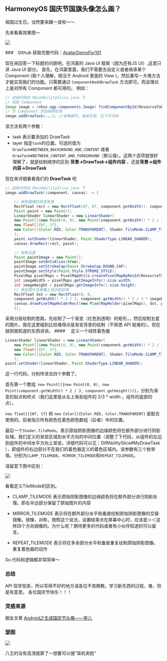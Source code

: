 ## HarmoneyOS 国庆节国旗头像怎么画？

祖国过生日。当然要来蹭一波啦～～

先来看看效果图～

![](./previews/Capture.PNG)

###　Github
获取完整代码：[AvatarDemoFor101 ](https://github.com/bqbs/AvatarDemoFor101)

现在来回答一下标题的问题吧。在鸿蒙的 Java UI 框架（因为还有JS UI）,这里只讲 Java UI 部分。
首先，在鸿蒙里面，我们不需要去自定义或者继承某个 Component (我个人理解，相当于 Android 里面的 View )，然后重写一大堆方法才能实现我们的功能。只需要通过 `Component#addDrawTask` 方法即可。而且理论上是对所有 Component 都可用的。
例如：

``` java
// 这段代码在 MainAbilitySlice.java 下
// 找到 Component
Image image = (ohos.agp.components.Image) findComponentById(ResourceTable.Id_img_avatar);
// 为 Component 添加绘制任务
image.addDrawTask(...); //省略细节。具体实现，见下方代码
```
该方法有两个参数：
- task	表示要添加的 DrawTask
- layer	指定`task`的位置。可选的值为`DrawTask#BETWEEN_BACKGROUND_AND_CONTENT` 或者 `DrawTask#BETWEEN_CONTENT_AND_FOREGROUND`（默认值）。这两个选项就很好理解了，就是绘制顺序的区别 **背景->DrawTask->组件内容** ，还是**背景->组件内容->DrawTask**

现在来详细看看我们的 **DrawTask** 吧
``` java
// 这段代码在 MainAbilitySlice.java 下
image.addDrawTask((component, canvas) -> {

    // 绘制国旗的渐变背景
    RectFloat rect = new RectFloat(0f, 0f, component.getWidth(), component.getHeight());
    Paint paint = new Paint();
    LinearShader linearShader = new LinearShader(
    new Point[]{new Point(0, 0), new Point(component.getWidth() * 2 / 3, component.getHeight())},
    new float[]{0f, 1f},
    new Color[]{Color.RED, Color.TRANSPARENT}, Shader.TileMode.CLAMP_TILEMODE
    );
    paint.setShader(linearShader, Paint.ShaderType.LINEAR_SHADER);
    canvas.drawRect(rect, paint);

    // 绘制五星
    Paint paintImage = new Paint();
    paintImage.setAntiAlias(true);
    paintImage.setStrokeCap(Paint.StrokeCap.ROUND_CAP);
    paintImage.setStyle(Paint.Style.STROKE_STYLE);
    PixelMap pixelMaps = PixelMapUtils.createPixelMapByResId(ResourceTable.Media_cn_starts, getContext()).get();
    int imageWidth = pixelMaps.getImageInfo().size.width;
    int imageHeight = pixelMaps.getImageInfo().size.height;
    // 指定图片在屏幕上显示的区域
    RectFloat dst = new RectFloat(0, 0,
    component.getWidth() * 2 / 3, component.getWidth() * 2 / 3 * imageHeight / imageWidth);
    canvas.drawPixelMapHolderRect(new PixelMapHolder(pixelMaps), dst, paintImage);
    });
```
采用分层绘制的思路，先绘制了一个渐变（红色到透明）的矩形，，然后绘制五星的图片。我在这里碰到比较难得点是渐变背景的绘制（不熟悉 API 挺难的）。现在就把我知道的东西讲讲。
####　 定义一个线性着色器
``` java
LinearShader linearShader = new LinearShader(
    new Point[]{new Point(0, 0), new Point(component.getWidth() * 2 / 3, component.getHeight())},
    new float[]{0f, 1f},
    new Color[]{Color.RED, Color.TRANSPARENT}, Shader.TileMode.CLAMP_TILEMODE
    );
paint.setShader(linearShader, Paint.ShaderType.LINEAR_SHADER);
```
这一行代码，分别传进去四个参数了。

首先第一个数组` new Point[]{new Point(0, 0), new Point(component.getWidth() * 2 / 3, component.getHeight())}`，分别为渐变的起点和终点（我们这里是从左上角到组件的 2/3 * width ，组件的底部的点）。

`new float[]{0f, 1f}` 和 `new Color[]{Color.RED, Color.TRANSPARENT}` 是配合使用的。前者指示所有颜色在着色颜色数组（后者）中的位置。

最后一个`Shader.TileMode`。表示原始阴影图像的边缘颜色将在额外部分进行阴影处理。我们定义的渐变区域到水平方向的中间位置（调整了下代码，从组件的左边到组件的中间水平方向上渐变。详细代码可以见：DiffAbilitySlice#MyDrawTask ），即组件的右边部分不在我们的着色器定义的着色区域内。该参数有三个枚举值。分别为`CLAMP_TILEMODE`、`MIRROR_TILEMODE`和`REPEAT_TILEMODE`。

请留意下图中区别：

![](./previews/Capture2.PNG)

看看定义TileMode的区别。
- CLAMP_TILEMODE 表示原始阴影图像的边缘颜色将在额外部分进行阴影处理。即右半边部分保留了原始图片的内容

- MIRROR_TILEMODE 表示将在额外部分水平和垂直绘制原始阴影图像的交替镜像。镜像，对称，按照这个说法，设置结束点在屏幕中心时，应该是＞＜这样四个方向镜像的。为什么呢？期待更多的代码或者有小伙伴知道的可以留言。

- REPEAT_TILEMODE  表示将在多余部分水平和垂直重复绘制原始阴影图像。重复着色器的动作

    
So.代码和逻辑都非常简单～

### 总结

API 现学现卖，所以写得不好的地方请各位不吝赐教。学习新东西的过程，难，但是有意思。
各位国庆节快乐！！！

### 灵感来源
掘友文章 [Android之生成国庆节头像——举儿](https://juejin.cn/post/7013539853610516511)

### 瑟图
![](./previews/ame.png)

八王的没有高清就算了～想要可以搜“耳机夹脸”
